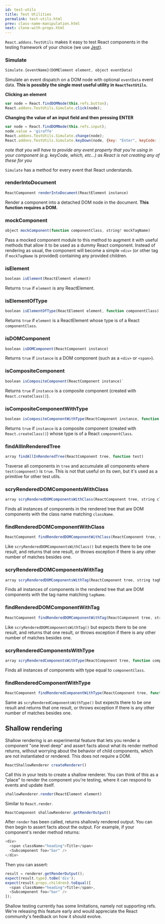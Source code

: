 ```yaml
---
id: test-utils
title: Test Utilities
permalink: test-utils.html
prev: class-name-manipulation.html
next: clone-with-props.html
---
```


`React.addons.TestUtils` makes it easy to test React components in the testing framework of your choice (we use [Jest](https://facebook.github.io/jest/)).

### Simulate

```javascript
Simulate.{eventName}(DOMElement element, object eventData)
```

Simulate an event dispatch on a DOM node with optional `eventData` event data. **This is possibly the single most useful utility in `ReactTestUtils`.**

**Clicking an element**  
```javascript
var node = React.findDOMNode(this.refs.button);
React.addons.TestUtils.Simulate.click(node);
```

**Changing the value of an input field and then pressing ENTER**  
```javascript
var node = React.findDOMNode(this.refs.input);
node.value = 'giraffe'
React.addons.TestUtils.Simulate.change(node);
React.addons.TestUtils.Simulate.keyDown(node, {key: "Enter", keyCode: 13, which: 13});
```

*note that you will have to provide any event property that you're using in your component (e.g. keyCode, which, etc...) as React is not creating any of these for you*

`Simulate` has a method for every event that React understands.

### renderIntoDocument

```javascript
ReactComponent renderIntoDocument(ReactElement instance)
```

Render a component into a detached DOM node in the document. **This function requires a DOM.**

### mockComponent

```javascript
object mockComponent(function componentClass, string? mockTagName)
```

Pass a mocked component module to this method to augment it with useful methods that allow it to be used as a dummy React component. Instead of rendering as usual, the component will become a simple `<div>` (or other tag if `mockTagName` is provided) containing any provided children.

### isElement

```javascript
boolean isElement(ReactElement element)
```

Returns `true` if `element` is any ReactElement.

### isElementOfType

```javascript
boolean isElementOfType(ReactElement element, function componentClass)
```

Returns `true` if `element` is a ReactElement whose type is of a React `componentClass`.

### isDOMComponent

```javascript
boolean isDOMComponent(ReactComponent instance)
```

Returns `true` if `instance` is a DOM component (such as a `<div>` or `<span>`).

### isCompositeComponent

```javascript
boolean isCompositeComponent(ReactComponent instance)`
```

Returns `true` if `instance` is a composite component (created with `React.createClass()`).

### isCompositeComponentWithType

```javascript
boolean isCompositeComponentWithType(ReactComponent instance, function componentClass)
```

Returns `true` if `instance` is a composite component (created with `React.createClass()`) whose type is of a React `componentClass`.

### findAllInRenderedTree

```javascript
array findAllInRenderedTree(ReactComponent tree, function test)
```

Traverse all components in `tree` and accumulate all components where `test(component)` is `true`. This is not that useful on its own, but it's used as a primitive for other test utils.

### scryRenderedDOMComponentsWithClass

```javascript
array scryRenderedDOMComponentsWithClass(ReactComponent tree, string className)
```

Finds all instances of components in the rendered tree that are DOM components with the class name matching `className`.

### findRenderedDOMComponentWithClass

```javascript
ReactComponent findRenderedDOMComponentWithClass(ReactComponent tree, string className)
```

Like `scryRenderedDOMComponentsWithClass()` but expects there to be one result, and returns that one result, or throws exception if there is any other number of matches besides one.

### scryRenderedDOMComponentsWithTag

```javascript
array scryRenderedDOMComponentsWithTag(ReactComponent tree, string tagName)
```

Finds all instances of components in the rendered tree that are DOM components with the tag name matching `tagName`.

### findRenderedDOMComponentWithTag

```javascript
ReactComponent findRenderedDOMComponentWithTag(ReactComponent tree, string tagName)
```

Like `scryRenderedDOMComponentsWithTag()` but expects there to be one result, and returns that one result, or throws exception if there is any other number of matches besides one.

### scryRenderedComponentsWithType

```javascript
array scryRenderedComponentsWithType(ReactComponent tree, function componentClass)
```

Finds all instances of components with type equal to `componentClass`.

### findRenderedComponentWithType

```javascript
ReactComponent findRenderedComponentWithType(ReactComponent tree, function componentClass)
```

Same as `scryRenderedComponentsWithType()` but expects there to be one result and returns that one result, or throws exception if there is any other number of matches besides one.


## Shallow rendering

Shallow rendering is an experimental feature that lets you render a component "one level deep" and assert facts about what its render method returns, without worrying about the behavior of child components, which are not instantiated or rendered. This does not require a DOM.

```javascript
ReactShallowRenderer createRenderer()
```

Call this in your tests to create a shallow renderer. You can think of this as a "place" to render the component you're testing, where it can respond to events and update itself.

```javascript
shallowRenderer.render(ReactElement element)
```

Similar to `React.render`.

```javascript
ReactComponent shallowRenderer.getRenderOutput()
```

After `render` has been called, returns shallowly rendered output. You can then begin to assert facts about the output. For example, if your component's render method returns:

```javascript
<div>
  <span className="heading">Title</span>
  <Subcomponent foo="bar" />
</div>
```

Then you can assert:

```javascript
result = renderer.getRenderOutput();
expect(result.type).toBe('div');
expect(result.props.children).toEqual([
  <span className="heading">Title</span>,
  <Subcomponent foo="bar" />
]);
```

Shallow testing currently has some limitations, namely not supporting refs. We're releasing this feature early and would appreciate the React community's feedback on how it should evolve.
